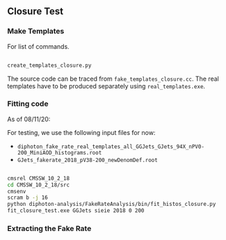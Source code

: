 ## Closure Test

### Make Templates

For list of commands.

```bash

create_templates_closure.py

```

The source code can be traced from `fake_templates_closure.cc`.
The real templates have to be produced separately using `real_templates.exe`.

### Fitting code

As of 08/11/20:

For testing, we use the following input files for now:
* `diphoton_fake_rate_real_templates_all_GGJets_GJets_94X_nPV0-200_MiniAOD_histograms.root`
* `GJets_fakerate_2018_pV38-200_newDenomDef.root`


```bash

cmsrel CMSSW_10_2_18
cd CMSSW_10_2_18/src
cmsenv
scram b -j 16
python diphoton-analysis/FakeRateAnalysis/bin/fit_histos_closure.py
fit_closure_test.exe GGJets sieie 2018 0 200
```

### Extracting the Fake Rate 
